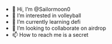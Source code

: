 - 👋 Hi, I’m @Sailormoon0
- 👀 I’m interested in volleyball
- 🌱 I’m currently learning defi
- 💞️ I’m looking to collaborate on airdrop
- 📫 How to reach me is a secret

<!---
Sailormoon0/Sailormoon0 is a ✨ special ✨ repository because its `README.md` (this file) appears on your GitHub profile.
You can click the Preview link to take a look at your changes.
--->
